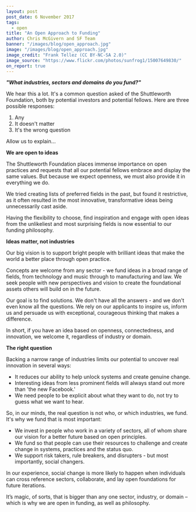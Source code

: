 ```yaml
---
layout: post
post_date: 6 November 2017
tags:
  - open
title: "An Open Approach to Funding"
author: Chris McGivern and SF Team
banner: "/images/blog/open_approach.jpg"
image: "/images/blog/open_approach.jpg"
image_credit: "Frank Tellez (CC BY-NC-SA 2.0)"
image_source: "https://www.flickr.com/photos/sunfrog1/15007649830/"
on_report: true
---
```


___"What industries, sectors and domains do you fund?"___

We hear this a lot. It's a common question asked of the Shuttleworth Foundation, both by potential investors and potential fellows. Here are three possible responses:

1. Any
2. It doesn't matter
3. It's the wrong question

Allow us to explain...

__We are open to ideas__

The Shuttleworth Foundation places immense importance on open practices and requests that all our potential fellows embrace and display the same values. But because we expect openness, we must also provide it in everything we do. 

We tried creating lists of preferred fields in the past, but found it restrictive, as it often resulted in the most innovative, transformative ideas being unnecessarily cast aside. 

Having the flexibility to choose, find inspiration and engage with open ideas from the unlikeliest and most surprising fields is now essential to our funding philosophy.

__Ideas matter, not industries__

Our big vision is to support bright people with brilliant ideas that make the world a better place through open practice. 

Concepts are welcome from any sector - we fund ideas in a broad range of fields, from technology and music through to manufacturing and law. We seek people with new perspectives and vision to create the foundational assets others will build on in the future.  

Our goal is to find solutions. We don't have all the answers - and we don't even know all the questions. We rely on our applicants to inspire us, inform us and persuade us with exceptional, courageous thinking that makes a difference. 

In short, if you have an idea based on openness, connectedness, and innovation, we welcome it, regardless of industry or domain.

__The right question__

Backing a narrow range of industries limits our potential to uncover real innovation in several ways: 

- It reduces our ability to help unlock systems and create genuine change. 
- Interesting ideas from less prominent fields will always stand out more than 'the new Facebook.' 
- We need people to be explicit about what they want to do, not try to guess what we want to hear.

So, in our minds, the real question is not who, or which industries, we fund. It's why we fund that is most important: 

- We invest in people who work in a variety of sectors, all of whom share our vision for a better future based on open principles. 
- We fund so that people can use their resources to challenge and create change in systems, practices and the status quo. 
- We support risk takers, rule breakers, and disrupters - but most importantly, social changers.

In our experience, social change is more likely to happen when individuals can cross reference sectors, collaborate, and lay open foundations for future iterations. 

It’s magic, of sorts, that is bigger than any one sector, industry, or domain – which is why we are open in funding, as well as philosophy.
